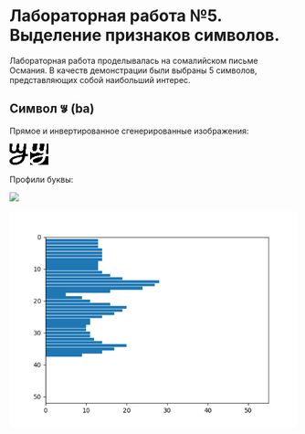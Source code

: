 # Лабораторная работа №5. Выделение признаков символов.
Лабораторная работа проделывалась на сомалийском письме Османия. В качеств демонстрации были выбраны 
5 символов, представляющих собой наибольший интерес.

## Символ 𐒁 (ba)
Прямое и инвертированное сгенерированные изображения:

![](alphabet/direct/letter_02.png)
![](alphabet/inverse/letter_02.png)

Профили буквы:

<image
  src="results/profiles/x/letter_02.png"
  caption="Профиль по X">

![](results/profiles/y/letter_02.png "Профиль по Y")